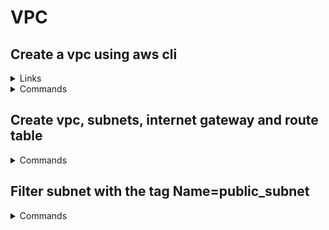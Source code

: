 # VPC

## Create a vpc using aws cli

<details><summary>Links</summary>
<p>

https://docs.aws.amazon.com/vpc/latest/userguide/vpc-subnets-commands-example.html

https://docs.aws.amazon.com/cli/latest/reference/ec2/create-vpc.html

https://brad-simonin.medium.com/create-an-aws-vpc-and-subnet-using-the-aws-cli-and-bash-a92af4d2e54b

</p>
</details>  
  
<details><summary>Commands</summary>
<p>

```bash
vpc_id=$(aws ec2 create-vpc --cidr-block 10.0.0.0/16 --query Vpc.VpcId --tag-specifications \
'ResourceType=vpc,Tags=[{Key=name,Value=my-vpc}] --output text)
```
</p>
</details>

## Create vpc, subnets, internet gateway and route table
  
<details><summary>Commands</summary>
<p>

```bash
vpc_id=$(aws ec2 create-vpc --cidr-block 10.0.0.0/16 --query Vpc.VpcId --tag-specifications \
'ResourceType=vpc,Tags=[{Key=Name,Value=my-vpc}]' --output text)
 
public_subnet=$(aws ec2 create-subnet --vpc-id $vpc_id --cidr-block 10.0.1.0/24 --tag-specifications \
'ResourceType=subnet,Tags=[{Key=Name,Value=public_subnet}]' --output text)

private_subnet=$(aws ec2 create-subnet --vpc-id $vpc_id --cidr-block 10.0.2.0/24 --tag-specifications \
'ResourceType=subnet,Tags=[{Key=Name,Value=private_subnet}]' --output text)
  
igw_id=$(aws ec2 create-internet-gateway --query InternetGateway.InternetGatewayId --output text)
  
aws ec2 attach-internet-gateway --vpc-id $vpc_id --internet-gateway-id $igw_id

rt_id=$(aws ec2 create-route-table --vpc-id $vpc_id --query RouteTable.RouteTableId --tag-specifications \
'ResourceType=route-table,Tags=[{Key=Name,Value=public_rt}]' --output text)
  
aws ec2 create-route --route-table-id $rt_id --destination-cidr-block 0.0.0.0/0 \
--gateway-id $igw_id
  
aws ec2 associate-route-table --subnet-id $public_subnet --route-table $rt_id
  
aws ec2 modify-subnet-attribute --subnet-id $public_subnet --map-public-ip-on-launch
```
</p>
</details>

  
## Filter subnet with the tag Name=public_subnet
  
<details><summary>Commands</summary>
<p>
  
```bash
aws ec2 describe-subnets --filters Name=tag:Name,Values=public_subnet --query "Subnets[*].SubnetId" --output text
```
